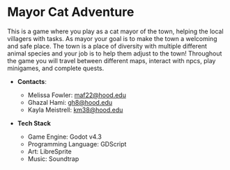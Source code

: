 # Mayor Cat Adventure
This is a game where you play as a cat mayor of the town, helping the local villagers with tasks. As mayor your goal is to make the town a welcoming and safe place. The town is a place of diversity with multiple different animal species and your job is to help them adjust to the town! Throughout the game you will travel between different maps, interact with npcs, play minigames, and complete quests.

- **Contacts**:  
  - Melissa Fowler: maf22@hood.edu  
  - Ghazal Hami: gh8@hood.edu  
  - Kayla Meistrell: km38@hood.edu
  
- **Tech Stack**
  - Game Engine: Godot v4.3
  - Programming Language: GDScript
  - Art: LibreSprite
  - Music: Soundtrap
 
